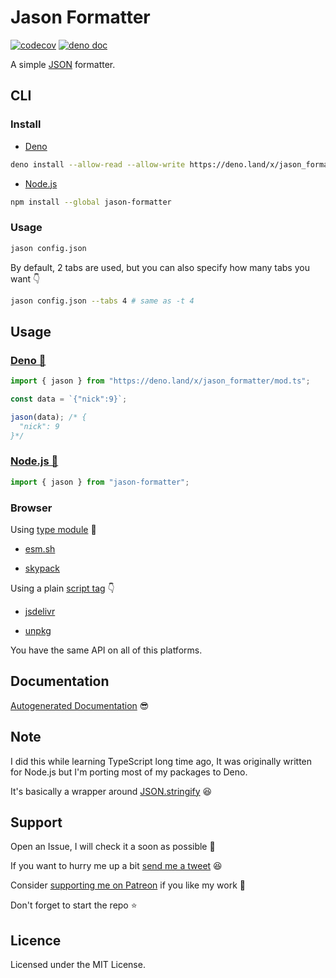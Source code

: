 # Jason Formatter

[![codecov](https://codecov.io/gh/ultirequiem/jason-formatter/branch/main/graph/badge.svg)](https://codecov.io/gh/ultirequiem/jason-formatter)
[![deno doc](https://doc.deno.land/badge.svg)](https://doc.deno.land/https/deno.land/x/jason_formatter/mod.ts)

A simple [JSON](https://json.org) formatter.

## CLI

### Install

- [Deno](https://deno.land)

```sh
deno install --allow-read --allow-write https://deno.land/x/jason_formatter/jason.ts
```

- [Node.js](https://nodejs.org)

```sh
npm install --global jason-formatter
```

### Usage

```bash
jason config.json
```

By default, 2 tabs are used, but you can also specify how many tabs you want 👇

```bash
jason config.json --tabs 4 # same as -t 4
```

## Usage

### [Deno 🚀](https://deno.land/x/jason_formatter)

```typescript
import { jason } from "https://deno.land/x/jason_formatter/mod.ts";

const data = `{"nick":9}`;

jason(data); /* {
  "nick": 9
}*/
```

### [Node.js 🐢](https://www.npmjs.com/package/jason-formatter)

```ts
import { jason } from "jason-formatter";
```

### Browser

Using
[type module](https://developer.mozilla.org/en-US/docs/Web/JavaScript/Guide/Modules)
🍱

- [esm.sh](https://esm.sh/jason-formatter)

- [skypack](https://cdn.skypack.dev/@ultirequiem/jason-formatter)

Using a plain
[script tag](https://developer.mozilla.org/en-US/docs/Web/HTML/Element/script) 👇

- [jsdelivr](https://cdn.jsdelivr.net/npm/jason-formatter)

- [unpkg](https://unpkg.com/jason-formatter)

You have the same API on all of this platforms.

## Documentation

[Autogenerated Documentation](https://doc.deno.land/https://deno.land/x/jason_formatter/mod.ts)
😎

## Note

I did this while learning TypeScript long time ago, It was originally written
for Node.js but I'm porting most of my packages to Deno.

It's basically a wrapper around
[JSON.stringify](https://developer.mozilla.org/en-US/docs/Web/JavaScript/Reference/Global_Objects/JSON/stringify)
😆

## Support

Open an Issue, I will check it a soon as possible 👀

If you want to hurry me up a bit
[send me a tweet](https://twitter.com/intent/tweet?text=%40UltiRequiem%20) 😆

Consider [supporting me on Patreon](https://patreon.com/UltiRequiem) if you like
my work 🚀

Don't forget to start the repo ⭐

## Licence

Licensed under the MIT License.
